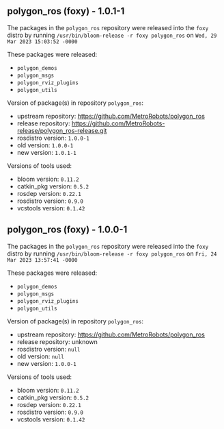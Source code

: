 ## polygon_ros (foxy) - 1.0.1-1

The packages in the `polygon_ros` repository were released into the `foxy` distro by running `/usr/bin/bloom-release -r foxy polygon_ros` on `Wed, 29 Mar 2023 15:03:52 -0000`

These packages were released:
- `polygon_demos`
- `polygon_msgs`
- `polygon_rviz_plugins`
- `polygon_utils`

Version of package(s) in repository `polygon_ros`:

- upstream repository: https://github.com/MetroRobots/polygon_ros
- release repository: https://github.com/MetroRobots-release/polygon_ros-release.git
- rosdistro version: `1.0.0-1`
- old version: `1.0.0-1`
- new version: `1.0.1-1`

Versions of tools used:

- bloom version: `0.11.2`
- catkin_pkg version: `0.5.2`
- rosdep version: `0.22.1`
- rosdistro version: `0.9.0`
- vcstools version: `0.1.42`


## polygon_ros (foxy) - 1.0.0-1

The packages in the `polygon_ros` repository were released into the `foxy` distro by running `/usr/bin/bloom-release -r foxy polygon_ros` on `Fri, 24 Mar 2023 13:57:41 -0000`

These packages were released:
- `polygon_demos`
- `polygon_msgs`
- `polygon_rviz_plugins`
- `polygon_utils`

Version of package(s) in repository `polygon_ros`:

- upstream repository: https://github.com/MetroRobots/polygon_ros
- release repository: unknown
- rosdistro version: `null`
- old version: `null`
- new version: `1.0.0-1`

Versions of tools used:

- bloom version: `0.11.2`
- catkin_pkg version: `0.5.2`
- rosdep version: `0.22.1`
- rosdistro version: `0.9.0`
- vcstools version: `0.1.42`


